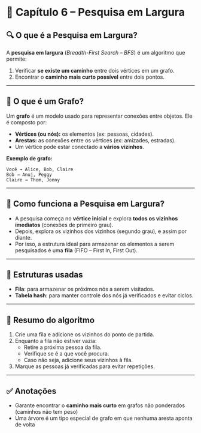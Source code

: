 # 📘 Capítulo 6 – Pesquisa em Largura

## 🔍 O que é a Pesquisa em Largura?

A **pesquisa em largura** (*Breadth-First Search – BFS*) é um algoritmo que permite:

1. Verificar **se existe um caminho** entre dois vértices em um grafo.
2. Encontrar o **caminho mais curto possível** entre dois pontos.


---

## 🔗 O que é um Grafo?

Um **grafo** é um modelo usado para representar conexões entre objetos. Ele é composto por:

- **Vértices (ou nós):** os elementos (ex: pessoas, cidades).
- **Arestas:** as conexões entre os vértices (ex: amizades, estradas).
- Um vértice pode estar conectado a **vários vizinhos**.

**Exemplo de grafo:**
```
Você → Alice, Bob, Claire
Bob → Anuj, Peggy
Claire → Thom, Jonny
```
---

## 🔁 Como funciona a Pesquisa em Largura?

- A pesquisa começa no **vértice inicial** e explora **todos os vizinhos imediatos** (conexões de primeiro grau).
- Depois, explora os vizinhos dos vizinhos (segundo grau), e assim por diante.
- Por isso, a estrutura ideal para armazenar os elementos a serem pesquisados é uma **fila** (FIFO – First In, First Out).

---

## 🧰 Estruturas usadas

- **Fila**: para armazenar os próximos nós a serem visitados.
- **Tabela hash**: para manter controle dos nós já verificados e evitar ciclos.

---

## 🧠 Resumo do algoritmo

1. Crie uma fila e adicione os vizinhos do ponto de partida.
2. Enquanto a fila não estiver vazia:
   - Retire a próxima pessoa da fila.
   - Verifique se é a que você procura.
   - Caso não seja, adicione seus vizinhos à fila.
3. Marque as pessoas já verificadas para evitar repetições.

---

## ✅ Anotações
- Garante encontrar o **caminho mais curto** em grafos não ponderados (caminhos não tem peso)
- Uma árvore é um tipo especial de grafo em que nenhuma aresta aponta de volta
